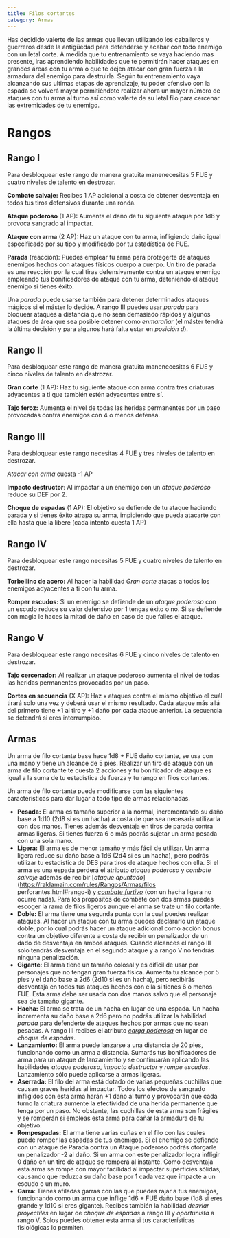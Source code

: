 ```yaml
---
title: Filos cortantes
category: Armas
---
```


Has decidido valerte de las armas que llevan utilizando los caballeros y guerreros desde la antigüedad para defenderse y acabar con todo enemigo con un letal corte.  A medida que tu entrenamiento se vaya haciendo mas presente, iras aprendiendo habilidades que te permitirán hacer ataques en grandes áreas con tu arma o que te dejen atacar con gran fuerza a la armadura del enemigo para destruirla. Según tu entrenamiento vaya alcanzando sus ultimas etapas de aprendizaje, tu poder ofensivo con la espada se volverá mayor permitiéndote realizar ahora un mayor número de ataques con tu arma al turno así como valerte de su letal filo para cercenar las extremidades de tu enemigo.

# Rangos

## Rango I

Para desbloquear este rango de manera gratuita manenecesitas 5 FUE y cuatro niveles de talento en destrozar.

**Combate salvaje:** Recibes 1 AP adicional a costa de obtener desventaja en todos tus tiros defensivos durante una ronda.

**Ataque poderoso** (1 AP): Aumenta el daño de tu siguiente ataque por 1d6 y provoca sangrado al impactar.

**Ataque con arma** (2 AP): Haz un ataque con tu arma, infligiendo daño igual especificado por su tipo y modificado por tu estadística de FUE. 

**Parada** (reacción): Puedes emplear tu arma para protegerte de ataques enemigos hechos con ataques físicos cuerpo a cuerpo. Un tiro de parada es una reacción por la cual tiras defensivamente contra un ataque enemigo empleando tus bonificadores de ataque con tu arma, deteniendo el ataque enemigo si tienes éxito. 

Una *parada* puede usarse también para detener determinados ataques mágicos si el máster lo decide. A rango III puedes usar *parada* para bloquear ataques a distancia que no sean demasiado rápidos y algunos ataques de área que sea posible detener como *enmarañar* (el máster tendrá la última decisión y para algunos hará falta estar en *posición d*).

## Rango II

Para desbloquear este rango de manera gratuita manenecesitas 6 FUE y cinco niveles de talento en destrozar.

**Gran corte** (1 AP): Haz tu siguiente ataque con arma contra tres criaturas adyacentes a ti que también estén adyacentes entre sí.

**Tajo feroz:** Aumenta el nivel de todas las heridas permanentes por un paso provocadas contra enemigos con 4 o menos defensa.

## Rango III

Para desbloquear este rango necesitas 4 FUE y tres niveles de talento en destrozar.

*Atacar con arma* cuesta -1 AP

**Impacto destructor**: Al impactar a un enemigo con un *ataque poderoso* reduce su DEF por 2.

**Choque de espadas** (1 AP): El objetivo se defiende de tu ataque haciendo parada y si tienes éxito atrapa su arma, impidiendo que pueda atacarte con ella hasta que la libere (cada intento cuesta 1 AP)

## Rango IV

Para desbloquear este rango necesitas 5 FUE y cuatro niveles de talento en destrozar.

**Torbellino de acero:** Al hacer la habilidad *Gran corte* atacas a todos los enemigos adyacentes a ti con tu arma.

**Romper escudos:** Si un enemigo se defiende de un *ataque poderoso* con un escudo reduce su valor defensivo por 1 tengas éxito o no. Si se defiende con magia le haces la mitad de daño en caso de que falles el ataque.

## Rango V

Para desbloquear este rango necesitas 6 FUE y cinco niveles de talento en destrozar.

**Tajo cercenador:** Al realizar un ataque poderoso aumenta el nivel de todas las heridas permanentes provocadas por un paso.

**Cortes en secuencia** (X AP): Haz x ataques contra el mismo objetivo el cuál tirará solo una vez y deberá usar el mismo resultado. Cada ataque más allá del primero tiene +1 al tiro y +1 daño por cada ataque anterior. La secuencia se detendrá si eres interrumpido.

## Armas

Un arma de filo cortante base hace 1d8 + FUE daño cortante, se usa con una mano y tiene un alcance de 5 pies.  Realizar un tiro de ataque con un arma de filo cortante te cuesta 2 acciones y tu bonificador de ataque es igual a la suma de tu estadística de fuerza y tu rango en filos cortantes. 

Un arma de filo cortante puede modificarse con las siguientes características para dar lugar a todo tipo de armas relacionadas.

- **Pesada:** El arma es tamaño superior a la normal, incrementando su daño base a 1d10 (2d8 si es un hacha) a costa de que sea necesaria utilizarla con dos manos. Tienes además desventaja en tiros de parada contra armas ligeras. Si tienes fuerza 6 o más podrás sujetar un arma pesada con una sola mano.
- **Ligera:** El arma es de menor tamaño y más fácil de utilizar. Un arma ligera reduce su daño base a 1d6 (2d4 si es un hacha), pero podrás utilizar tu estadística de DES para tiros de ataque hechos con ella. Si el arma es una espada perderá el atributo *ataque poderoso* y *combate salvaje* además de recibir [*ataque apuntado*](https://raldamain.com/rules/Rangos/Armas/filos perforantes.html#rango-i) y [*combate furtivo*]() (con un hacha ligera no ocurre nada). Para los propósitos de combate con dos armas puedes escoger la rama de filos ligeros aunque el arma se trate un filo cortante.
- **Doble:** El arma tiene una segunda punta con la cual puedes realizar ataques. Al hacer un ataque con tu arma puedes declararlo un ataque doble, por lo cual podrás hacer un ataque adicional como acción bonus contra un objetivo diferente a costa de recibir un penalizador de un dado de desventaja en ambos ataques. Cuando alcances el rango III solo tendrás desventaja en el segundo ataque y a rango V no tendrás ninguna penalización.
- **Gigante**: El arma tiene un tamaño colosal y es difícil de usar por personajes que no tengan gran fuerza física. Aumenta tu alcance por 5 pies y el daño base a 2d6 (2d10 si es un hacha), pero recibirás desventaja en todos tus ataques hechos con ella si tienes 6 o menos FUE. Esta arma debe ser usada con dos manos salvo que el personaje sea de tamaño gigante.
- **Hacha:** El arma se trata de un hacha en lugar de una espada. Un hacha incrementa su daño base a 2d6 pero no podrás utilizar la habilidad *parada* para defenderte de ataques hechos por armas que no sean pesadas. A rango III recibes el atributo [*carga poderosa*](https://raldamain.com/rules/Rangos/Armas/contundentes.html#rango-iii) en lugar de *choque de espadas*.
- **Lanzamiento:** El arma puede lanzarse a una distancia de 20 pies, funcionando como un arma a distancia. Sumarás tus bonificadores de arma para un ataque de lanzamiento y se continuarán aplicando las habilidades *ataque poderoso*, *impacto destructor* y *rompe escudos*. Lanzamiento sólo puede aplicarse a armas ligeras.
- **Aserrada:** El filo del arma está dotado de varias pequeñas cuchillas que causan graves heridas al impactar. Todos los efectos de sangrado infligidos con esta arma harán +1 daño al turno y provocarán que cada turno la criatura aumente la efectividad de una herida permanente que tenga por un paso. No obstante, las cuchillas de esta arma son frágiles y se romperán si empleas esta arma para dañar la armadura de tu objetivo.
- **Rompespadas:** El arma tiene varias cuñas en el filo con las cuales puede romper las espadas de tus enemigos. Si el enemigo se defiende con un ataque de Parada contra un Ataque poderoso podrás otorgarle un penalizador -2 al daño. Si un arma con este penalizador logra infligir 0 daño en un tiro de ataque se romperá al instante. Como desventaja esta arma se rompe con mayor facilidad al impactar superficies sólidas, causando que reduzca su daño base por 1 cada vez que impacte a un escudo o un muro.
- **Garra**: Tienes afiladas garras con las que puedes rajar a tus enemigos, funcionando como un arma que inflige 1d6 + FUE daño base (1d8 si eres grande y 1d10 si eres gigante). Recibes también la habilidad *desviar proyectiles* en lugar de *choque de espadas* a rango III y *oportunista* a rango V. Solos puedes obtener esta arma si tus características fisiológicas lo permiten.